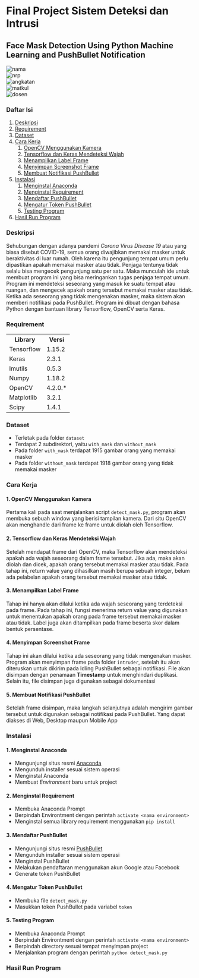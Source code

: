 # Final Project Sistem Deteksi dan Intrusi

## Face Mask Detection Using Python Machine Learning and PushBullet Notification<br />

![nama](https://img.shields.io/badge/Nama-Fikri%20Haykal-blueviolet)<br />
![nrp](https://img.shields.io/badge/NRP-05311840000006-blueviolet)<br />
![angkatan](https://img.shields.io/badge/Angkatan-2018-blueviolet)<br />
![matkul](https://img.shields.io/badge/Mata%20Kuliah-Sistem%20Deteksi%20dan%20Intrusi-blueviolet)<br />
![dosen](https://img.shields.io/badge/Dosen%20Pembimbing-Ridho%20Rahman%20Hariadi%20S.Kom,%20M.Sc-blueviolet)<br />


### Daftar Isi
<ol>
    <li><a href="#deskripsi">Deskripsi</a></li>
    <li><a href="#requirement">Requirement</a></li>
    <li><a href="#dataset">Dataset</a></li>
    <li><a href="#cara-kerja">Cara Kerja</a>
        <ol>
            <li><a href="#1-opencv-menggunakan-kamera">OpenCV Menggunakan Kamera</a>
            <li><a href="#2-tensorflow-dan-keras-mendeteksi-wajah">Tensorflow dan Keras Mendeteksi Wajah</a>
            <li><a href="#3-menampilkan-label-frame">Menampilkan Label Frame</a>
            <li><a href="#4-menyimpan-screenshot-frame">Menyimpan Screenshot Frame</a>
            <li><a href="#5-membuat-notifikasi-pushbullet">Membuat Notifikasi PushBullet</a>
        </ol>
    </li>
    <li><a href="#instalasi">Instalasi</a>
        <ol>
            <li><a href="#1-menginstal-anaconda">Menginstal Anaconda</a>
            <li><a href="#2-menginstal-requirement">Menginstal Requirement</a>
            <li><a href="#3-mendaftar-pushbullet">Mendaftar PushBullet</a>
            <li><a href="#4-mengatur-token-pushbullet">Mengatur Token PushBullet</a>
            <li><a href="#5-testing-program">Testing Program</a>
        </ol>
    </li>
    <li><a href="#hasil-run-program">Hasil Run Program</a></li>
</ol>


### Deskripsi
Sehubungan dengan adanya pandemi <i>Corona Virus Disease 19</i> atau yang biasa disebut COVID-19, semua orang diwajibkan memakai masker untuk beraktivitas di luar rumah. Oleh karena itu pengunjung tempat umum perlu dipastikan apakah memakai masker atau tidak. Penjaga tentunya tidak selalu bisa mengecek pengunjung satu per satu. Maka munculah ide untuk membuat program ini yang bisa meringankan tugas penjaga tempat umum. Program ini mendeteksi seseorang yang masuk ke suatu tempat atau ruangan, dan mengecek apakah orang tersebut memakai masker atau tidak. Ketika ada seseorang yang tidak mengenakan masker, maka sistem akan memberi notifikasi pada PushBullet. Program ini dibuat dengan bahasa Python dengan bantuan library Tensorflow, OpenCV serta Keras.


### Requirement
<table>
    <tr>
      <th>Library</th>
      <th>Versi</th>
    </tr>
    <tr>
      <td>Tensorflow</td>
      <td>1.15.2</td>
    </tr>
    <tr>
      <td>Keras</td>
      <td>2.3.1</td>
    </tr>
    <tr>
      <td>Imutils</td>
      <td>0.5.3</td>
    </tr>
    <tr>
      <td>Numpy</td>
      <td>1.18.2</td>
    </tr>
    <tr>
      <td>OpenCV</td>
      <td>4.2.0.*</td>
    </tr>
    <tr>
      <td>Matplotlib</td>
      <td>3.2.1</td>
    </tr>
    <tr>
      <td>Scipy</td>
      <td>1.4.1</td>
    </tr>
  </table>


### Dataset
- Terletak pada folder `dataset`
- Terdapat 2 subdirektori, yaitu `with_mask` dan `without_mask`
- Pada folder `with_mask` terdapat 1915 gambar orang yang memakai masker
- Pada folder `without_mask` terdapat 1918 gambar orang yang tidak memakai masker


### Cara Kerja
#### 1. OpenCV Menggunakan Kamera
Pertama kali pada saat menjalankan script `detect_mask.py`, program akan membuka sebuah window yang berisi tampilan kamera. Dari situ OpenCV akan menghandle dari frame ke frame untuk diolah oleh Tensorflow.

#### 2. Tensorflow dan Keras Mendeteksi Wajah
Setelah mendapat frame dari OpenCV, maka Tensorflow akan mendeteksi apakah ada wajah seseorang dalam frame tersebut. Jika ada, maka akan diolah dan dicek, apakah orang tersebut memakai masker atau tidak. Pada tahap ini, return value yang dihasilkan masih berupa sebuah integer, belum ada pelabelan apakah orang tersebut memakai masker atau tidak.

#### 3. Menampilkan Label Frame
Tahap ini hanya akan dilalui ketika ada wajah seseorang yang terdeteksi pada frame. Pada tahap ini, fungsi menerima return value yang digunakan untuk menentukan apakah orang pada frame tersebut memakai masker atau tidak. Label juga akan ditampilkan pada frame beserta skor dalam bentuk persentase.

#### 4. Menyimpan Screenshot Frame
Tahap ini akan dilalui ketika ada seseorang yang tidak mengenakan masker. Program akan menyimpan frame pada folder `intruder`, setelah itu akan diteruskan untuk dikirim pada Idling PushBullet sebagai notifikasi. File akan disimpan dengan penamaan <b>Timestamp</b> untuk menghindari duplikasi. Selain itu, file disimpan juga digunakan sebagai dokumentasi

#### 5. Membuat Notifikasi PushBullet
Setelah frame disimpan, maka langkah selanjutnya adalah mengirim gambar tersebut untuk digunakan sebagai notifikasi pada PushBullet. Yang dapat diakses di Web, Desktop maupun Mobile App


### Instalasi
#### 1. Menginstal Anaconda
- Mengunjungi situs resmi <a href="https://www.anaconda.com/products/individual">Anaconda</a>
- Mengunduh installer sesuai sistem operasi
- Menginstal Anaconda
- Membuat <i>Environment</i> baru untuk project

#### 2. Menginstal Requirement
- Membuka Anaconda Prompt
- Berpindah Environtment dengan perintah `activate <nama environment>`
- Menginstal semua library requirement menggunakan `pip install`

#### 3. Mendaftar PushBullet
- Mengunjungi situs resmi <a href="https://www.pushbullet.com/">PushBullet</a>
- Mengunduh installer sesuai sistem operasi
- Menginstal PushBullet
- Melakukan pendaftaran menggunakan akun Google atau Facebook
- Generate token PushBullet

#### 4. Mengatur Token PushBullet
- Membuka file `detect_mask.py`
- Masukkan token PushBullet pada variabel `token`

#### 5. Testing Program
- Membuka Anaconda Prompt
- Berpindah Environtment dengan perintah `activate <nama environment>`
- Berpindah directory sesuai tempat menyimpan project
- Menjalankan program dengan perintah `python detect_mask.py`


### Hasil Run Program
